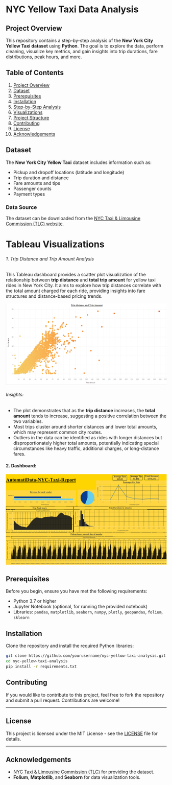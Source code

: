 # NYC Yellow Taxi Data Analysis

## Project Overview

This repository contains a step-by-step analysis of the **New York City Yellow Taxi dataset** using **Python**. The goal is to explore the data, perform cleaning, visualize key metrics, and gain insights into trip durations, fare distributions, peak hours, and more.

## Table of Contents

1. [Project Overview](#project-overview)
2. [Dataset](#dataset)
3. [Prerequisites](#prerequisites)
4. [Installation](#installation)
5. [Step-by-Step Analysis](#step-by-step-analysis)
6. [Visualizations](#visualizations)
7. [Project Structure](#project-structure)
8. [Contributing](#contributing)
9. [License](#license)
10. [Acknowledgements](#acknowledgements)

## Dataset

The **New York City Yellow Taxi** dataset includes information such as:

- Pickup and dropoff locations (latitude and longitude)
- Trip duration and distance
- Fare amounts and tips
- Passenger counts
- Payment types

### Data Source

The dataset can be downloaded from the [NYC Taxi &amp; Limousine Commission (TLC) website](https://www.nyc.gov/site/tlc/about/tlc-trip-record-data.page).

# Tableau Visualizations

###### 1. Trip Distance and Trip Amount Analysis

This Tableau dashboard provides a scatter plot visualization of the relationship between **trip distance** and **total trip amount** for yellow taxi rides in New York City. It aims to explore how trip distances correlate with the total amount charged for each ride, providing insights into fare structures and distance-based pricing trends.

![Description of Image](./Viz/image.png)

###### Insights:

* The plot demonstrates that as the **trip distance** increases, the **total amount** tends to increase, suggesting a positive correlation between the two variables.
* Most trips cluster around shorter distances and lower total amounts, which may represent common city routes.
* Outliers in the data can be identified as rides with longer distances but disproportionately higher total amounts, potentially indicating special circumstances like heavy traffic, additional charges, or long-distance fares.

#### 2. Dashboard:

![Description of I image](./Viz/Dashboard.png)

## Prerequisites

Before you begin, ensure you have met the following requirements:

- Python 3.7 or higher
- Jupyter Notebook (optional, for running the provided notebook)
- Libraries: `pandas`, `matplotlib`, `seaborn`, `numpy`, `plotly`, `geopandas`, `folium`, `sklearn`

## Installation

Clone the repository and install the required Python libraries:

```bash
git clone https://github.com/yourusername/nyc-yellow-taxi-analysis.git
cd nyc-yellow-taxi-analysis
pip install -r requirements.txt
```

## Contributing

If you would like to contribute to this project, feel free to fork the repository and submit a pull request. Contributions are welcome!

---

## License

This project is licensed under the MIT License - see the [LICENSE](LICENSE) file for details.

---

## Acknowledgements

- [NYC Taxi &amp; Limousine Commission (TLC)](https://www.nyc.gov/site/tlc/about/tlc-trip-record-data.page) for providing the dataset.
- **Folium**, **Matplotlib**, and **Seaborn** for data visualization tools.
